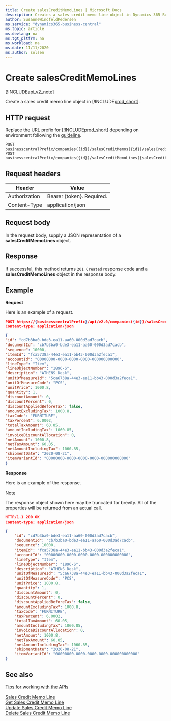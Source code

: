 ```yaml
---
title: Create salesCreditMemoLines | Microsoft Docs
description: Creates a sales credit memo line object in Dynamics 365 Business Central.
author: SusanneWindfeldPedersen
ms.service: "dynamics365-business-central"
ms.topic: article
ms.devlang: na
ms.tgt_pltfrm: na
ms.workload: na
ms.date: 11/11/2020
ms.author: solsen
---
```


# Create salesCreditMemoLines

[!INCLUDE[api_v2_note](../../../includes/api_v2_note.md)]

Create a sales credit memo line object in [!INCLUDE[prod_short](../../../includes/prod_short.md)].

## HTTP request
Replace the URL prefix for [!INCLUDE[prod_short](../../../includes/prod_short.md)] depending on environment following the [guideline](../../v2.0/endpoints-apis-for-dynamics.md).

```
POST businesscentralPrefix/companies({id})/salesCreditMemos({id})/salesCreditMemoLines
POST businesscentralPrefix/companies({id})/salesCreditMemoLines({salesCreditMemoLineId})
```

## Request headers

|Header|Value|
|------|-----|
|Authorization  |Bearer {token}. Required.    |
|Content-Type   |application/json    |

## Request body
In the request body, supply a JSON representation of a **salesCreditMemoLines** object.

## Response
If successful, this method returns ```201 Created``` response code and a **salesCreditMemoLines** object in the response body.

## Example

**Request**

Here is an example of a request.

```json
POST https://{businesscentralPrefix}/api/v2.0/companies({id})/salesCreditMemos({id})/salesCreditMemoLines
Content-type: application/json

{
"id": "cd7b3ba0-bde3-ea11-aa60-000d3ad7cacb",
"documentId": "cb7b3ba0-bde3-ea11-aa60-000d3ad7cacb",
"sequence": 10000,
"itemId": "fca5738a-44e3-ea11-bb43-000d3a2feca1",
"accountId": "00000000-0000-0000-0000-000000000000",
"lineType": "Item",
"lineObjectNumber": "1896-S",
"description": "ATHENS Desk",
"unitOfMeasureId": "5ca6738a-44e3-ea11-bb43-000d3a2feca1",
"unitOfMeasureCode": "PCS",
"unitPrice": 1000.8,
"quantity": 1,
"discountAmount": 0,
"discountPercent": 0,
"discountAppliedBeforeTax": false,
"amountExcludingTax": 1000.8,
"taxCode": "FURNITURE",
"taxPercent": 6.0002,
"totalTaxAmount": 60.05,
"amountIncludingTax": 1060.85,
"invoiceDiscountAllocation": 0,
"netAmount": 1000.8,
"netTaxAmount": 60.05,
"netAmountIncludingTax": 1060.85,
"shipmentDate": "2020-08-21",
"itemVariantId": "00000000-0000-0000-0000-000000000000"
}
```

**Response**

Here is an example of the response. 

> [!NOTE]  
>   The response object shown here may be truncated for brevity. All of the properties will be returned from an actual call.

```json
HTTP/1.1 200 OK
Content-type: application/json

{
    "id": "cd7b3ba0-bde3-ea11-aa60-000d3ad7cacb",
    "documentId": "cb7b3ba0-bde3-ea11-aa60-000d3ad7cacb",
    "sequence": 10000,
    "itemId": "fca5738a-44e3-ea11-bb43-000d3a2feca1",
    "accountId": "00000000-0000-0000-0000-000000000000",
    "lineType": "Item",
    "lineObjectNumber": "1896-S",
    "description": "ATHENS Desk",
    "unitOfMeasureId": "5ca6738a-44e3-ea11-bb43-000d3a2feca1",
    "unitOfMeasureCode": "PCS",
    "unitPrice": 1000.8,
    "quantity": 1,
    "discountAmount": 0,
    "discountPercent": 0,
    "discountAppliedBeforeTax": false,
    "amountExcludingTax": 1000.8,
    "taxCode": "FURNITURE",
    "taxPercent": 6.0002,
    "totalTaxAmount": 60.05,
    "amountIncludingTax": 1060.85,
    "invoiceDiscountAllocation": 0,
    "netAmount": 1000.8,
    "netTaxAmount": 60.05,
    "netAmountIncludingTax": 1060.85,
    "shipmentDate": "2020-08-21",
    "itemVariantId": "00000000-0000-0000-0000-000000000000"
}
```

## See also
[Tips for working with the APIs](../../developer/devenv-connect-apps-tips.md)  

[Sales Credit Memo Line](../resources/dynamics_salescreditmemoline.md)  
[Get Sales Credit Memo Line](dynamics_salescreditmemoline_get.md)  
[Update Sales Credit Memo Line](dynamics_salescreditmemoline_update.md)  
[Delete Sales Credit Memo Line](dynamics_salescreditmemoline_delete.md)  